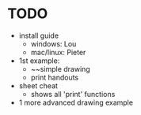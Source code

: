 TODO
====

- install guide
  - windows: Lou
  - mac/linux: Pieter
- 1st example:
  - ~~simple drawing
  - print handouts
- sheet cheat
  - shows all 'print' functions
- 1 more advanced drawing example
